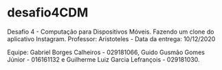 # desafio4CDM
Desafio 4 - Computação para Dispositivos Móveis. Fazendo um clone do aplicativo Instagram. Professor: Aristoteles - Data da entrega: 10/12/2020

Equipe: Gabriel Borges Calheiros - 029181066, Guido Gusmão Gomes Júnior - 016161132 e Guilherme Luiz Garcia Lefrançois - 029181030.
